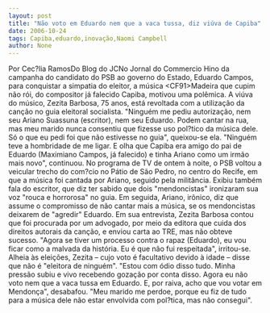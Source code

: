 ```yaml
---
layout: post
title: "Não voto em Eduardo nem que a vaca tussa, diz viúva de Capiba"
date: 2006-10-24
tags: Capiba,eduardo,inovação,Naomi Campbell
author: None
---
```

Por Cec?lia RamosDo Blog do JCNo Jornal do Commercio
Hino da campanha do candidato do PSB ao governo do Estado, Eduardo Campos, para conquistar a simpatia do eleitor, a música &lt;CF91&gt;Madeira que cupim não rói, do compositor já falecido Capiba, motivou uma polêmica. A viúva do músico, Zezita Barbosa, 75 anos, está revoltada com a utilização da canção no guia eleitoral socialista. 
\"Ninguém me pediu autorização, nem seu Ariano Suassuna (escritor), nem seu Eduardo. Podem cantar na rua, mas meu marido nunca consentiu que fizesse uso pol?tico da música dele. Só o que eu pedi foi que não estivesse no guia\", queixou-se ela. \"Ninguém teve a hombridade de me ligar. E olha que Capiba era amigo do pai de Eduardo (Maximiano Campos, já falecido) e tinha Ariano
 como um irmão mais novo\", continuou.
No programa de TV de ontem à noite, o PSB voltou a veicular trecho do com?cio no Pátio de São Pedro, no centro do Recife, em que a música foi cantada por Ariano, seguido pela militância. Exibiu também fala do escritor, que diz ter sabido que dois \"mendoncistas\" ironizaram sua voz \"rouca e horrorosa\" no guia. Em seguida, Ariano, irônico, diz que assume o compromisso de não cantar mais a música, se os mendoncistas deixarem de \"agredir\" Eduardo.
Em sua entrevista, Zezita Barbosa contou que foi procurada por um advogado, por meio da editora que cuida dos direitos autorais da canção, e enviou carta ao TRE, mas não obteve sucesso. \"Agora se tiver um processo contra o rapaz (Eduardo), eu vou ficar como a malvada da história. Eu é que não fui respeitada\", irritou-se. 
Alheia às eleições, Zezita – cujo voto é facultativo devido à idade – disse que não é \"eleitora de ninguém\". \"Estou com ódio disso tudo. Minha pressão subiu e vivo recebendo gozação por conta disso. Agora eu não voto nem que a vaca tussa em Eduardo. E, por raiva, acho que vou votar em Mendonça\", desabafou. 
\"Meu marido me perdoe, porque eu fiz de tudo para a música dele não estar envolvida com pol?tica, mas não consegui\". 